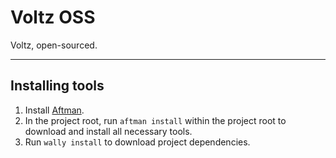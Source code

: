 # Voltz OSS

Voltz, open-sourced.

---

## Installing tools

1. Install [Aftman](https://github.com/LPGhatguy/aftman).
2. In the project root, run `aftman install` within the project root to download and install all necessary tools.
3. Run `wally install` to download project dependencies.
